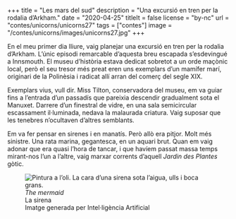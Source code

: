 +++
title = "Les mars del sud"
description = "Una excursió en tren per la rodalia d’Arkham."
date = "2020-04-25"
titleIt = false
license = "by-nc"
url = "contes/unicorns/unicorns27"
tags = ["contes"]
image = "/contes/unicorns/images/unicorns27.jpg"
+++

En el meu primer dia lliure, vaig planejar una excursió en tren per la rodalia d’Arkham. L’únic episodi remarcable d’aquesta breu escapada s’esdevingué a Innsmouth. El museu d’història estava dedicat sobretot a un orde maçònic local, però el seu tresor més preat eren uns exemplars d’un mamífer marí, originari de la Polinèsia i radicat allí arran del comerç del segle XIX.

Exemplars vius, vull dir. Miss Tilton, conservadora del museu, em va guiar fins a l’entrada d’un passadís que pareixia descendir gradualment sota el Manuxet. Darrere d’un finestral de vidre, en una sala semicircular escassament il·luminada, nedava la malaurada criatura. Vaig suposar que les tenebres n’ocultaven d’altres semblants.

Em va fer pensar en sirenes i en manatís. Però allò era pitjor. Molt més sinistre. Una rata marina, gegantesca, en un aquari brut. Quan em vaig adonar que era quasi l’hora de tancar, i que havíem passat massa temps mirant-nos l’un a l’altre, vaig marxar corrents d’aquell *Jardin des Plantes* gòtic.

<figure class="illustration"><img src="/contes/unicorns/images/unicorns27.jpg" alt="Pintura a l’oli. La cara d’una sirena sota l’aigua, ulls i boca grans."><figcaption><em>The mermaid</em><br>La sirena<br><span class="ai-disclaimer">Imatge generada per Intel·ligència Artificial</span></figcaption></figure>


